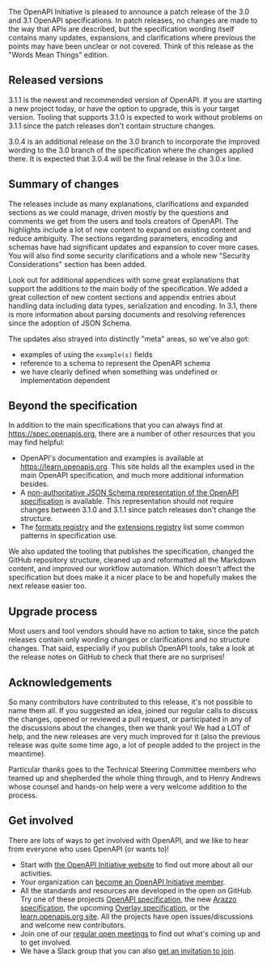 The OpenAPI Initiative is pleased to announce a patch release of the 3.0 and 3.1 OpenAPI specifications.
In patch releases, no changes are made to the way that APIs are described, but the specification wording itself contains many updates, expansions, and clarifications where previous the points may have been unclear or not covered.
Think of this release as the "Words Mean Things" edition.

## Released versions

3.1.1 is the newest and recommended version of OpenAPI.
If you are starting a new project today, or have the option to upgrade, this is your target version.
Tooling that supports 3.1.0 is expected to work without problems on 3.1.1 since the patch releases don't contain structure changes.

3.0.4 is an additional release on the 3.0 branch to incorporate the improved wording to the 3.0 branch of the specification where the changes applied there.
It is expected that 3.0.4 will be the final release in the 3.0.x line.

## Summary of changes

The releases include as many explanations, clarifications and expanded sections as we could manage, driven mostly by the questions and comments we get from the users and tools creators of OpenAPI.
The highlights include a lot of new content to expand on existing content and reduce ambiguity.
The sections regarding parameters, encoding and schemas have had significant updates and expansion to cover more cases.
You will also find some security clarifications and a whole new "Security Considerations" section has been added.

Look out for additional appendices with some great explanations that support the additions to the main body of the specification.
We added a great collection of new content sections and appendix entries about handling data including data types, serialization and encoding.
In 3.1, there is more information about parsing documents and resolving references since the adoption of JSON Schema.

The updates also strayed into distinctly "meta" areas, so we've also got:

- examples of using the `example(s)` fields
- reference to a schema to represent the OpenAPI schema
- we have clearly defined when something was undefined or implementation dependent

## Beyond the specification

In addition to the main specifications that you can always find at https://spec.openapis.org, there are a number of other resources that you may find helpful:

- OpenAPI's documentation and examples is available at https://learn.openapis.org.
  This site holds all the examples used in the main OpenAPI specification, and much more additional information besides.
- A [non-authoritative JSON Schema representation of the OpenAPI specification](https://spec.openapis.org/#non-normative-json-schemas) is available.
  This representation should not require changes between 3.1.0 and 3.1.1 since patch releases don't change the structure.
- The [formats registry](https://spec.openapis.org/registry/format/index.html) and the [extensions registry](https://spec.openapis.org/registry/extension/index.html) list some common patterns in specification use.

We also updated the tooling that publishes the specification, changed the GitHub repository structure, cleaned up and reformatted all the Markdown content, and improved our workflow automation.
Which doesn't affect the specification but does make it a nicer place to be and hopefully makes the next release easier too.

## Upgrade process

Most users and tool vendors should have no action to take, since the patch releases contain only wording changes or clarifications and no structure changes.
That said, especially if you publish OpenAPI tools, take a look at the release notes on GitHub to check that there are no surprises!

## Acknowledgements

So many contributors have contributed to this release, it's not possible to name them all.
If you suggested an idea, joined our regular calls to discuss the changes, opened or reviewed a pull request, or participated in any of the discussions about the changes, then we thank you!
We had a LOT of help, and the new releases are very much improved for it (also the previous release was quite some time ago, a lot of people added to the project in the meantime).

Particular thanks goes to the Technical Steering Committee members who teamed up and shepherded the whole thing through, and to Henry Andrews whose counsel and hands-on help were a very welcome addition to the process.

## Get involved

There are lots of ways to get involved with OpenAPI, and we like to hear from everyone who uses OpenAPI (or wants to)!

- Start with [the OpenAPI Initiative website](https://openapis.org) to find out more about all our activities.
- Your organization can [become an OpenAPI Initiative member](https://www.openapis.org/membership/join).
- All the standards and resources are developed in the open on GitHub.
  Try one of these projects [OpenAPI specification](https://github.com/OAI/OpenAPI-Specification), the new [Arazzo specification](https://github.com/OAI/Arazzo-Specification), the upcoming [Overlay specification](https://github.com/OAI/Overlay-Specification), or the [learn.openapis.org site](https://github.com/OAI/learn.openapis.org).
  All the projects have open issues/discussions and welcome new contributors.
- Join one of our [regular open meetings](https://www.openapis.org/calendar) to find out what's coming up and to get involved.
- We have a Slack group that you can also [get an invitation to join](https://communityinviter.com/apps/open-api/openapi).

